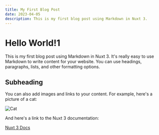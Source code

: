 ```yaml
---
title: My First Blog Post
date: 2023-04-05
description: This is my first blog post using Markdown in Nuxt 3.
---
```


# Hello World!1

This is my first blog post using Markdown in Nuxt 3. It's really easy to use Markdown to write content for your website. You can use headings, paragraphs, lists, and other formatting options.

## Subheading

You can also add images and links to your content. For example, here's a picture of a cat:

![Cat](/img/cat.jpg)

And here's a link to the Nuxt 3 documentation:

[Nuxt 3 Docs](https://v3.nuxtjs.org/)
